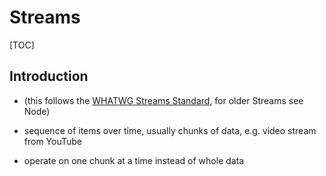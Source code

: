 # Streams

[TOC]



## Introduction

<!-- ToDo: Finish -->

- (this follows the [WHATWG Streams Standard](https://streams.spec.whatwg.org/), for older Streams see Node)

- sequence of items over time, usually chunks of data, e.g. video stream from YouTube
- operate on one chunk at a time instead of whole data

